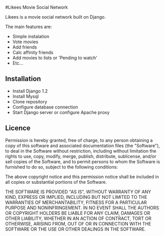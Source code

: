 #Likees Movie Social Network

Likees is a movie social network built on Django.

The main features are:

 * Simple instalation
 * Vote movies
 * Add friends
 * Calc affinity friends
 * Add movies to lists or 'Pending to watch'
 * Etc...

## Installation ##

 * Install Django 1.2
 * Install Mysql
 * Clone repository
 * Configure database connection
 * Start Django server or configure Apache proxy

## Licence ##

Permission is hereby granted, free of charge, to any person obtaining
a copy of this software and associated documentation files (the
"Software"), to deal in the Software without restriction, including
without limitation the rights to use, copy, modify, merge, publish,
distribute, sublicense, and/or sell copies of the Software, and to
permit persons to whom the Software is furnished to do so, subject to
the following conditions:

The above copyright notice and this permission notice shall be
included in all copies or substantial portions of the Software.

THE SOFTWARE IS PROVIDED "AS IS", WITHOUT WARRANTY OF ANY KIND,
EXPRESS OR IMPLIED, INCLUDING BUT NOT LIMITED TO THE WARRANTIES OF
MERCHANTABILITY, FITNESS FOR A PARTICULAR PURPOSE AND
NONINFRINGEMENT. IN NO EVENT SHALL THE AUTHORS OR COPYRIGHT HOLDERS BE
LIABLE FOR ANY CLAIM, DAMAGES OR OTHER LIABILITY, WHETHER IN AN ACTION
OF CONTRACT, TORT OR OTHERWISE, ARISING FROM, OUT OF OR IN CONNECTION
WITH THE SOFTWARE OR THE USE OR OTHER DEALINGS IN THE SOFTWARE.
